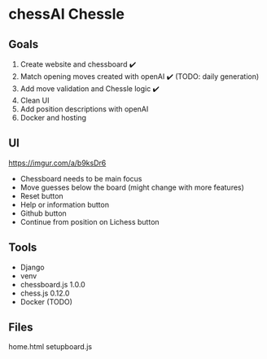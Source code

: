 # chessAI Chessle

## Goals 

1. Create website and chessboard :heavy_check_mark:
2. Match opening moves created with openAI :heavy_check_mark: (TODO: daily generation)
3. Add move validation and Chessle logic :heavy_check_mark:
4. Clean UI
5. Add position descriptions with openAI
6. Docker and hosting

## UI 

https://imgur.com/a/b9ksDr6

- Chessboard needs to be main focus
- Move guesses below the board (might change with more features)
- Reset button
- Help or information button
- Github button
- Continue from position on Lichess button

## Tools
- Django
- venv
- chessboard.js 1.0.0
- chess.js 0.12.0
- Docker (TODO)

## Files

home.html
setupboard.js


